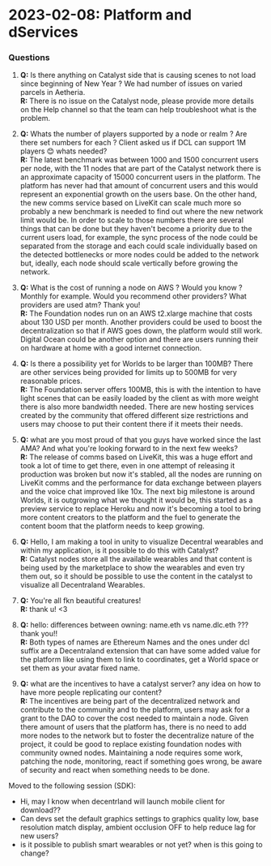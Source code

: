# 2023-02-08: Platform and dServices

### Questions

1. **Q:** Is there anything on Catalyst side that is causing scenes to not load since beginning of New Year ? We had number of issues on varied parcels in Aetheria.<br/>
**R:** There is no issue on the Catalyst node, please provide more details on the Help channel so that the team can help troubleshoot what is the problem. 
   
1. **Q:** Whats the number of players supported by a node or realm ? Are there set numbers for each ? Client asked us if DCL can support 1M players 😊 whats needed?<br/>
**R:** The latest benchmark was between 1000 and 1500 concurrent users per node, with the 11 nodes that are part of the Catalyst network there is an approximate capacity of 15000 concurrent users in the platform. The platform has never had that amount of concurrent users and this would represent an exponential growth on the users base. On the other hand, the new comms service based on LiveKit can scale much more so probably a new benchmark is needed to find out where the new network limit would be. In order to scale to those numbers there are several things that can be done but they haven't become a priority due to the current users load, for example, the sync process of the node could be separated from the storage and each could scale individually based on the detected bottlenecks or more nodes could be added to the network but, ideally, each node should scale vertically before growing the network. 
   
1. **Q:** What is the cost of running a node on AWS ? Would you know ? Monthly for example. Would you recommend other providers? What providers are used atm? Thank you! 
<br/>**R:** The Foundation nodes run on an AWS t2.xlarge machine that costs about 130 USD per month. Another providers could be used to boost the decentralization so that if AWS goes down, the platform would still work. Digital Ocean could be another option and there are users running their on hardware at home with a good internet connection. 

1. **Q:** Is there a possibility yet for Worlds to be larger than 100MB? There are other services being provided for limits up to 500MB for very reasonable prices.<br/>
**R:** The Foundation server offers 100MB, this is with the intention to have light scenes that can be easily loaded by the client as with more weight there is also more bandwidth needed. There are new hosting services created by the community that offered different size restrictions and users may choose to put their content there if it meets their needs. 

1. **Q:** what are you most proud of that you guys have worked since the last AMA? And what you're looking forward to in the next few weeks? <br/>
**R:** The release of comms based on LiveKit, this was a huge effort and took a lot of time to get there, even in one attempt of releasing it production was broken but now it's stabled, all the nodes are running on LiveKit comms and the performance for data exchange between players and the voice chat improved like 10x. The next big milestone is around Worlds, it is outgrowing what we thought it would be, this started as a preview service to replace Heroku and now it's becoming a tool to bring more content creators to the platform and the fuel to generate the content boom that the platform needs to keep growing.  

1. **Q:** Hello, I am making a tool in unity to visualize Decentral wearables and within my application, is it possible to do this with Catalyst? <br/>
**R:** Catalyst nodes store all the available wearables and that content is being used by the marketplace to show the wearables and even try them out, so it should be possible to use the content in the catalyst to visualize all Decentraland Wearables. 
   
1. **Q:** You're all fkn beautiful creatures!<br/>
**R:** thank u! <3

1. **Q:** hello: differences between owning: name.eth vs name.dlc.eth ??? thank you!! <br/>
**R:** Both types of names are Ethereum Names and the ones under dcl suffix are a Decentraland extension that can have some added value for the platform like using them to link to coordinates, get a World space or set them as your avatar fixed name. 

1. **Q:** what are the incentives to have a catalyst server? any idea on how to have more people replicating our content? <br/>
**R:** The incentives are being part of the decentralized network and contribute to the community and to the platform, users may ask for a grant to the DAO to cover the cost needed to maintain a node. Given there amount of users that the platform has, there is no need to add more nodes to the network but to foster the decentralize nature of the project, it could be good to replace existing foundation nodes with community owned nodes. Maintaining a node requires some work, patching the node, monitoring, react if something goes wrong, be aware of security and react when something needs to be done.  



Moved to the following session (SDK): 
- Hi, may I know when decentrland will launch mobile client for download?? 
- Can devs set the default graphics settings to graphics quality low, base resolution match display, ambient occlusion OFF to help reduce lag for new users?
- is it possible to publish smart wearables or not yet? when is this going to change?
